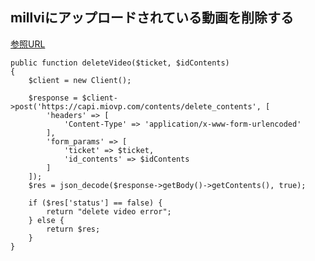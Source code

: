 ## millviにアップロードされている動画を削除する

[参照URL](https://support-mv.millvi.jp/hc/ja/articles/6059450277529-contents-%E3%82%B3%E3%83%B3%E3%83%86%E3%83%B3%E3%83%84-%E3%82%B3%E3%83%B3%E3%83%86%E3%83%B3%E3%83%84%E7%AE%A1%E7%90%86-#delete_contents)

```
public function deleteVideo($ticket, $idContents)
{
    $client = new Client();

    $response = $client->post('https://capi.miovp.com/contents/delete_contents', [
        'headers' => [
            'Content-Type' => 'application/x-www-form-urlencoded'
        ],
        'form_params' => [
            'ticket' => $ticket,
            'id_contents' => $idContents
        ]
    ]);
    $res = json_decode($response->getBody()->getContents(), true);

    if ($res['status'] == false) {
        return "delete video error";
    } else {
        return $res;
    }
}
```
